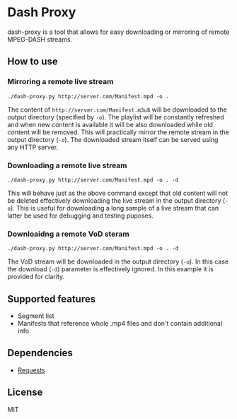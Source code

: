 # Dash Proxy
dash-proxy is a tool that allows for easy downloading or mirroring of remote MPEG-DASH streams.

## How to use

### Mirroring a remote live stream
```shell
./dash-proxy.py http://server.com/Manifest.mpd -o .
```
The content of `http://server.com/Manifest.m3u8` will be downloaded to the output directory (specified by `-o`). The playlist will be constantly refreshed and when new content is available it will be also downloaded while old content will be removed. This will practically mirror the remote stream in the output directory (`-o`). The downloaded stream itself can be served using any HTTP server.

### Downloading a remote live stream
```shell
./dash-proxy.py http://server.com/Manifest.mpd -o . -d
```
This will behave just as the above command except that old content will not be deleted effectively downloading the live stream in the output directory (`-o`). This is useful for downloading a long sample of a live stream that can latter be used for debugging and testing puposes.

### Downloaidng a remote VoD steram
```shell
./dash-proxy.py http://server.com/Manifest.mpd -o . -d
```
The VoD stream will be downloaded in the output directory (`-o`). In this case the download (`-d`) parameter is effectively ignored. In this example it is provided for clarity.

## Supported features
 * Segment list
 * Manifests that reference whole .mp4 files and don't contain additional info

## Dependencies
 * [Requests](http://docs.python-requests.org/en/latest/)

## License
MIT

